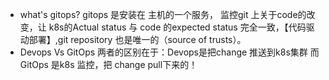 * what's gitops?
  gitops 是安装在 主机的一个服务， 监控git 上关于code的改变，让 k8s的Actual status 与 code 的expected status 完全一致，【代码驱动部署】,git repository 也是唯一的（source of trusts）。
* Devops Vs GitOps
  两者的区别在于：Devops是把change 推送到k8s集群
  而GitOps 是k8s 监控，把 change pull下来的！
